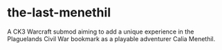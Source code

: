 # the-last-menethil
A CK3 Warcraft submod aiming to add a unique experience in the Plaguelands Civil War bookmark as a playable adventurer Calia Menethil.
